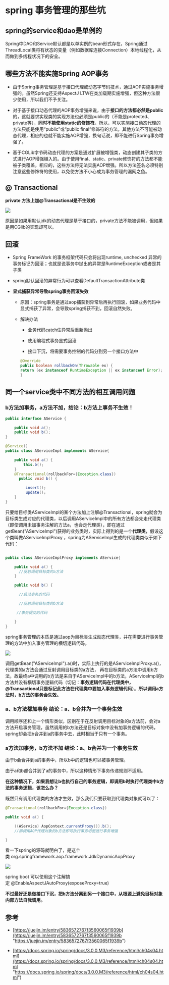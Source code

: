 # spring 事务管理的那些坑

## spring的service和dao是单例的

Spring中DAO和Service默认都是以单实例的bean形式存在，Spring通过ThreadLocal类将有状态的变量（例如数据库连接Connection）本地线程化，从而做到多线程状况下的安全。

## 哪些方法不能实施Spring AOP事务

*   由于Spring事务管理是基于接口代理或动态字节码技术，通过AOP实施事务增强的。虽然Spring还支持AspectJ LTW在类加载期实施增强，但这种方法很少使用，所以我们不予关注。&#x20;

*   对于基于接口动态代理的AOP事务增强来说，由于**接口的方法都必然是public**的，这就要求实现类的实现方法也必须是public的（不能是protected、private等），**同时不能使用static的修饰符**。所以，可以实施接口动态代理的方法只能是使用“public”或“public final”修饰符的方法，其他方法不可能被动态代理，相应的也就不能实施AOP增强，换句话说，即不能进行Spring事务增强了。&#x20;

*   基于CGLib字节码动态代理的方案是通过扩展被增强类，动态创建其子类的方式进行AOP增强植入的。由于使用final、static、private修饰符的方法都不能被子类覆盖，相应的，这些方法将无法实施AOP增强。所以方法签名必须特别注意这些修饰符的使用，以免使方法不小心成为事务管理的漏网之鱼。

## @ Transactional

**private 方法上加@Transactional是不生效的**

![](https://mmbiz.qpic.cn/mmbiz_png/YZibCWq4rxD8s7Rtl6dYubBmvpkGo14K2KdWSTrz07BuyVRGd4q08JTGPoxuY1icpR3Mu5iadoFs8rUk12dIHIibKg/640?wx_fmt=png\&wxfrom=5\&wx_lazy=1\&wx_co=1)

原因是如果用默认jdk的动态代理是基于接口的，private方法不能被调用，但如果是用CGlib的实现却可以。

## 回滚

*   Spring FrameWork 的事务框架代码只会将出现runtime, unchecked 异常的事务标记为回滚；也就是说事务中抛出的异常是RuntimeException或者是其子类

*   spring默认回滚的异常行为可以查看DefaultTransactionAttribute类&#x20;

*   **显式捕获异常导致spring事务回滚失效**

    *   原因：spring事务是通过aop捕获到异常后再执行回滚，如果业务代码中显式捕获了异常，会导致spring捕获不到，回滚自然失败。

    *   解决办法

        *   业务代码catch住异常后重新抛出

        *   使用编程式事务显式回滚

        *   接口下沉，将需要事务控制的代码分到另一个接口方法中

        ```java
        @Override
        public boolean rollbackOn(Throwable ex) {
        return (ex instanceof RuntimeException || ex instanceof Error);
        }

        ```

## 同一个service类中不同方法的相互调用问题

### b方法加事务，a方法不加，结论：b方法上事务不生效！

```java
public interface AService {

    public void a();
    public void b();
}

@Service()
public class AServiceImpl implements AService{

    public void a() {
        this.b();
    }
    @Transactional(rollbackFor={Exception.class})
      public void b() {

         insert();
         update();
    }
}
```

&#x20;只要给目标类AServiceImpl的某个方法加上注解@Transactional，spring就会为目标类生成对应的代理类，以后调用AServiceImpl中的所有方法都会先走代理类（即使调用未加事务注解的方法a，也会走代理类），即在通过getBean("AServiceImpl")获得的业务类时，实际上得到的是一个**代理类**，假设这个类叫做AServiceImplProxy ，spring为AServiceImpl生成的代理类类似于如下代码：

```java

public class AServiceImplProxy implements AService{

    public void a() {
      //反射调用目标类的a方法
    }

    public void b() {

      //启动事务的代码 

      //反射调用目标类的b方法 

     //事务提交的代码

    }
}
```

spring事务管理的本质是通过aop为目标类生成动态代理类，并在需要进行事务管理的方法中加入事务管理的横切逻辑代码。

![](https://mmbiz.qpic.cn/mmbiz/YZibCWq4rxD8s7Rtl6dYubBmvpkGo14K2wcialrlpiaGx0wu1ThKrTticEyaYjVLJBElThbFmOcCLpbkr4D3rWCPnw/640?wx_fmt=other\&wxfrom=5\&wx_lazy=1\&wx_co=1)

调用getBean("AServiceImpl").a()时，实际上执行的是AServiceImplProxy.a()，代理类的a方法会通过反射调用目标类的a方法， 再在目标类的a方法中调用b方法，故最终a中调用的b方法是来自于AServiceImpl中的b方法，AServiceImpl的b方法并没有横切事务逻辑代码（切记：**事务逻辑代码在代理类中，@Transactional只是标记此方法在代理类中要加入事务逻辑代码**）。**所以调用a方法时，b方法的事务会失效。**

### a、b方法都加事务 结论：a、b合并为一个事务生效

调用顺序还和上一个情形类似，区别在于在反射调用目标对象的a方法前，会对a方法开启事务管理，虽然调用的b方法还是目标对象中没有加事务逻辑的代码，spring却会把b合并到a的事务中去，此时相当于只有一个事务。

### a方法加事务，b方法不加  结论：a、b合并为一个事务生效

由于b会合并到a的事务中，所以b中的逻辑也可以被事务管理。

由于a和b都合并到了a的事务中，所以这种情形下事务传递规则不适用。

**在这种情况下，如果我想让b也执行自己的事务逻辑，即调用b时执行代理类中b方法的事务逻辑，该怎么办？**

既然只有调用代理类的方法才生效，那么我们只要获取到代理类对象就可以了：

```java
@Transactional(rollbackFor={Exception.class})

public void a() {

    ((AService) AopContext.currentProxy()).b();
    //即调用AOP代理对象的b方法即可执行事务切面进行事务增强

}
```

看一下spring的源码就明白了，是这个类 org.springframework.aop.framework.JdkDynamicAopProxy

![](https://mmbiz.qpic.cn/mmbiz_png/YZibCWq4rxD8s7Rtl6dYubBmvpkGo14K2fC7jL4hebJUw2WzJ2whEicSn8WvwtzrD3OhmohrfPx5qMbQLkw8IQOQ/640?wx_fmt=png\&wxfrom=5\&wx_lazy=1\&wx_co=1)

spring boot 可以使用这个注解搞定 @EnableAspectJAutoProxy(exposeProxy=true)

**不过最好还是做接口下沉，把b方法分离到另一个接口中，从根源上避免目标对象内部方法自我调用。**

## 参考&#x20;

*   [https://juejin.im/entry/5836572767f3560065f1939b](https://juejin.im/entry/5836572767f3560065f1939b "https://juejin.im/entry/5836572767f3560065f1939b")

*   [https://docs.spring.io/spring/docs/3.0.0.M3/reference/html/ch04s04.html](https://docs.spring.io/spring/docs/3.0.0.M3/reference/html/ch04s04.html "https://docs.spring.io/spring/docs/3.0.0.M3/reference/html/ch04s04.html")
